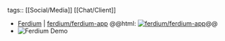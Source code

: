tags:: [[Social/Media]] [[Chat/Client]]

- [Ferdium](https://ferdium.org/) | [ferdium/ferdium-app](https://github.com/ferdium/ferdium-app)
  @@html: <a href="https://github.com/ferdium/ferdium-app/"><img src="https://github-readme-stats-astronomer.vercel.app/api/pin/?username=ferdium&repo=ferdium-app&theme=tokyonight" alt="ferdium/ferdium-app"/></a>@@
- ![Ferdium Demo](https://ferdium.org/_next/static/media/General.95cb3d9b.jpg)
